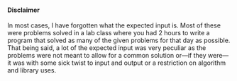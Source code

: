 #### Disclaimer
In most cases, I have forgotten what the expected input is. Most of these were problems solved in a lab class where you had 2 hours to write a program that solved as many of the given problems for that day as possible. That being said, a lot of the expected input was very peculiar as the problems were not meant to allow for a common solution or—if they were—it was with some sick twist to input and output or a restriction on algorithm and library uses.
